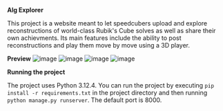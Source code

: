 **Alg Explorer**

This project is a website meant to let speedcubers upload and explore reconstructions of world-class Rubik's Cube solves as well as share their own achievments. Its main features include the ability to post reconstructions and play them move by move using a 3D player.

**Preview**
![image](https://github.com/user-attachments/assets/bc566a36-a06b-4869-958b-0d87f7ee78f3)
![image](https://github.com/user-attachments/assets/fc263af0-e107-41cc-b87f-c6dc7e160ea5)
![image](https://github.com/user-attachments/assets/fe69b46e-265a-4fdb-a7b7-565901480c68)
![image](https://github.com/user-attachments/assets/e3de37b3-3aca-4995-9fce-6bac68531d9f)

**Running the project**

The project uses Python 3.12.4.
You can run the project by executing ```pip install -r requirements.txt``` in the project directory and then running ```python manage.py runserver```. The default port is 8000.
